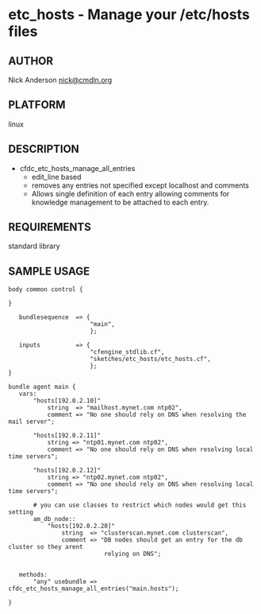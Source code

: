 # etc_hosts - Manage your /etc/hosts files
## AUTHOR
Nick Anderson <nick@cmdln.org>

## PLATFORM
linux

## DESCRIPTION
* cfdc_etc_hosts_manage_all_entries
    - edit_line based
    - removes any entries not specified except localhost and comments
    - Allows single definition of each entry allowing comments for 
      knowledge management to be attached to each entry.


## REQUIREMENTS
standard library

## SAMPLE USAGE
    body common control {

    }

       bundlesequence  => {
                           "main",
                           };

       inputs          => {
                           "cfengine_stdlib.cf",
                           "sketches/etc_hosts/etc_hosts.cf",
                           };
    }

    bundle agent main {
       vars:
           "hosts[192.0.2.10]"
               string  => "mailhost.mynet.com ntp02",
               comment => "No one should rely on DNS when resolving the mail server";

           "hosts[192.0.2.11]"
               string => "ntp01.mynet.com ntp02",
               comment => "No one should rely on DNS when resolving local time servers";

           "hosts[192.0.2.12]"
               string => "ntp02.mynet.com ntp02",
               comment => "No one should rely on DNS when resolving local time servers";

           # you can use classes to restrict which nodes would get this setting
           am_db_node::
               "hosts[192.0.2.20]"
                   string  => "clusterscan.mynet.com clusterscan",
                   comment => "DB nodes should get an entry for the db cluster so they arent
                               relying on DNS";


       methods:
           "any" usebundle => cfdc_etc_hosts_manage_all_entries("main.hosts");

    }


